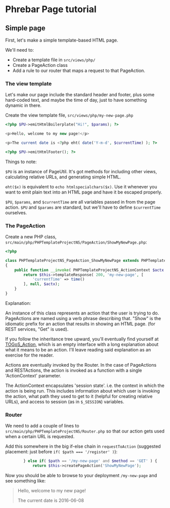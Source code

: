 # Phrebar Page tutorial

## Simple page

First, let's make a simple template-based HTML page.

We'll need to:

- Create a template file in ```src/views/php/```
- Create a PageAction class
- Add a rule to our router that maps a request to that PageAction.

### The view template

Let's make our page include the standard header and footer,
plus some hard-coded text, and maybe the time of day,
just to have something dynamic in there.

Create the view template file, ```src/views/php/my-new-page.php```

```php
<?php $PU->emitHtmlBoilerplate("Hi!", $params); ?>

<p>Hello, welcome to my new page!</p>

<p>The current date is <?php eht( date('Y-m-d', $currentTime) ); ?>

<?php $PU->emitHtmlFooter(); ?>
```

Things to note:

```$PU``` is an instance of PageUtil.
It's got methods for including other views,
calculating relative URLs,
and generating simple HTML.

```eht($x)``` is equivalent to ```echo htmlspecialchars($x)```.
Use it whenever you want to emit plain text into an HTML page
and have it be escaped properly.

```$PU```, ```$params```, and ```$currentTime```
are all variables passed in from the page action.
```$PU``` and ```$params``` are standard,
but we'll have to define ```$currentTime``` ourselves.

### The PageAction

Create a new PHP class, ```src/main/php/PHPTemplateProjectNS/PageAction/ShowMyNewPage.php```:

```php
<?php

class PHPTemplateProjectNS_PageAction_ShowMyNewPage extends PHPTemplateProjectNS_PageAction
{
	public function __invoke( PHPTemplateProjectNS_ActionContext $actx ) {
		return $this->templateResponse( 200, 'my-new-page', [
			'currentTime' => time()
		], null, $actx);
	}
}
```

Explanation:

An instance of this class represents an action that the user is trying to do.
PageActions are named using a verb phrase describing that.
"Show" is the idiomatic prefix for an action that results in showing an HTML page.
(for REST services, "Get" is used).

If you follow the inheritance tree upward,
you'll eventually find yourself at [TOGoS_Action](https://raw.githubusercontent.com/TOGoS/PHPAction/master/lib/TOGoS/Action.php),
which is an empty interface with a long explanation about what it means to be an action.
I'll leave reading said explanation as an exercise for the reader.

Actions are eventually invoked by the Router.
In the case of PageActions and RESTActions,
the action is invoked as a function with a single 'ActionContext' parameter.

The ActionContext encapsulates 'session state'.
i.e. the context in which the action is being run.
This includes information about which user is invoking the action,
what path they used to get to it (helpful for creating relative URLs),
and access to session (as in ```$_SESSION```) variables.

### Router

We need to add a couple of lines to ```src/main/php/PHPTemplateProjectNS/Router.php```
so that our action gets used when a certain URL is requested.

Add this somewhere in the big if-else chain
in ```requestToAction```
(suggested placement: just before ```if( $path === '/register' )```):

```php
		} else if( $path == '/my-new-page' and $method == 'GET' ) {
			return $this->createPageAction('ShowMyNewPage');
```

Now you should be able to browse to your deployment ```/my-new-page```
and see something like:

> Hello, welcome to my new page!
> 
> The current date is 2016-06-08
